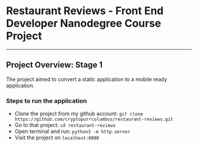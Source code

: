 # Restaurant Reviews - Front End Developer Nanodegree Course Project
---

## Project Overview: Stage 1

The project aimed to convert a static application to a mobile ready application.


### Steps to run the application
* Clone the project from my github account: ```git clone https://github.com/cryptopurrcolumbus/restaurant-reviews.git```
* Go to that project: ```cd restaurant-reviews```
* Open terminal and run: ```python3 -m http.server```
* Visit the project on ```localhost:8000```
